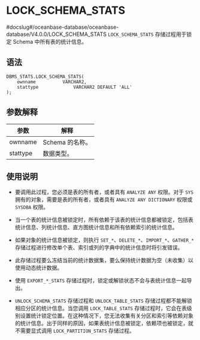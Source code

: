 LOCK_SCHEMA_STATS 
======================================
#docslug#/oceanbase-database/oceanbase-database/V4.0.0/LOCK_SCHEMA_STATS
`LOCK_SCHEMA_STATS` 存储过程用于锁定 Schema 中所有表的统计信息。

语法 
-----------------------

```unknow
DBMS_STATS.LOCK_SCHEMA_STATS(
    ownname          VARCHAR2,
    stattype             VARCHAR2 DEFAULT 'ALL'
);
```



参数解释 
-------------------------



|    参数    |     解释      |
|----------|-------------|
| ownname  | Schema 的名称。 |
| stattype | 数据类型。       |



使用说明 
-------------------------

* 要调用此过程，您必须是表的所有者，或者具有 `ANALYZE ANY` 权限。对于 `SYS` 拥有的对象，需要是表的所有者，或者具有 `ANALYZE ANY DICTIONARY` 权限或 `SYSDBA` 权限。

  

* 当一个表的统计信息被锁定时，所有依赖于该表的统计信息都被锁定，包括表统计信息、列统计信息、直方图统计信息和所有依赖索引的统计信息。

  

* 如果对象的统计信息被锁定，则执行 `SET_*`、`DELETE_*`、`IMPORT_*`、`GATHER_*` 存储过程进行修改单个表、索引或列的字典中的统计信息时将引发错误。

  

* 此存储过程要么冻结当前的统计数据集，要么保持统计数据为空（未收集）以使用动态统计数据。

  

* 使用 `EXPORT_*_STATS` 存储过程时，锁定或解锁状态不会与表统计信息一起导出。

  

* `UNLOCK_SCHEMA_STATS` 存储过程和 `UNLOCK_TABLE_STATS` 存储过程都不能解锁相应分区的统计信息。当您调用 `LOCK_TABLE_STATS` 存储过程时，它会在表级别设置统计锁定位置。在这种情况下，您无法收集有关分区和索引等依赖对象的统计信息。出于同样的原因，如果表统计信息被锁定，依赖项也被锁定，就不需要显式调用 `LOCK_PARTITION_STATS` 存储过程。

  



